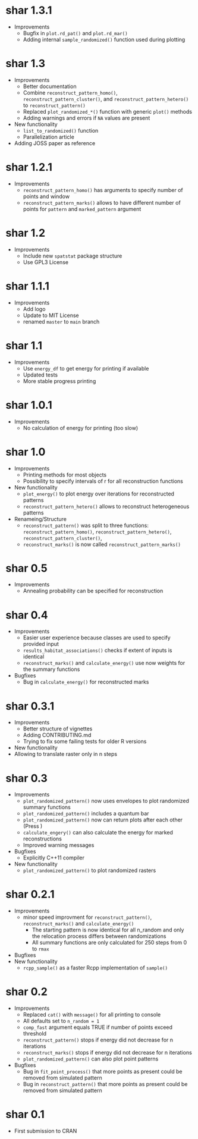 # shar 1.3.1
* Improvements
  * Bugfix in `plot.rd_pat()` and `plot.rd_mar()`
  * Adding internal `sample_randomized()` function used during plotting

# shar 1.3
* Improvements
  * Better documentation
  * Combine `reconstruct_pattern_homo()`, `reconstruct_pattern_cluster()`, and `reconstruct_pattern_hetero()` to `reconstruct_pattern()`
  * Replaced `plot_randomized_*()` function with generic `plot()` methods
  * Adding warnings and errors if `NA` values are present  
* New functionality
  * `list_to_randomized()` function
  * Parallelization article
* Adding JOSS paper as reference

# shar 1.2.1
* Improvements
  * `reconstruct_pattern_homo()` has arguments to specify number of points and window
  * `reconstruct_pattern_marks()` allows to have different number of points for `pattern` and `marked_pattern` argument

# shar 1.2
* Improvements
  * Include new `spatstat` package structure
  * Use GPL3 License

# shar 1.1.1
* Improvements
   * Add logo
   * Update to MIT License
   * renamed `master` to `main` branch

# shar 1.1
* Improvements
  * Use `energy_df` to get energy for printing if available
  * Updated tests
  * More stable progress printing

# shar 1.0.1
* Improvements
  * No calculation of energy for printing (too slow)

# shar 1.0
* Improvements
  * Printing methods for most objects
  * Possibility to specify intervals of r for all reconstruction functions
* New functionality
  * `plot_energy()` to plot energy over iterations for reconstructed patterns
  * `reconstruct_pattern_hetero()` allows to reconstruct heterogeneous patterns
* Renameing/Structure
  * `reconstruct_pattern()` was split to three functions: `reconstruct_pattern_homo()`, `reconstruct_pattern_hetero()`, `reconstruct_pattern_cluster()`,
  * `reconstruct_marks()` is now called `reconstruct_pattern_marks()`

# shar 0.5
* Improvements
  * Annealing probability can be specified for reconstruction

# shar 0.4
* Improvements
  * Easier user experience because classes are used to specify provided input
  * `results_habitat_associations()` checks if extent of inputs is identical
  * `reconstruct_marks()` and `calculate_energy()` use now weights for the summary functions
* Bugfixes
  * Bug in `calculate_energy()` for reconstructed marks

# shar 0.3.1
* Improvements
  * Better structure of vignettes
  * Adding CONTRIBUTING.md
  * Trying to fix some failing tests for older R versions
 * New functionality
  * Allowing to translate raster only in n steps

# shar 0.3
* Improvements
  * `plot_randomized_pattern()` now uses envelopes to plot randomized summary functions
  * `plot_randomized_pattern()` includes a quantum bar
  * `plot_randomized_pattern()` now can return plots after each other (Press <Enter>)
  * `calculate_engery()` can also calculate the energy for marked reconstructions
  * Improved warning messages
* Bugfixes
  * Explicitly C++11 compiler
* New functionality
  * `plot_randomized_pattern()` to plot randomized rasters

# shar 0.2.1
* Improvements
  * minor speed improvment for `reconstruct_pattern()`, `reconstruct_marks()` and `calculate_energy()`
    * The starting pattern is now identical for all n_random and only the relocation process differs between randomizations
    * All summary functions are only calculated for 250 steps from 0 to `rmax`
* Bugfixes
* New functionality
  * `rcpp_sample()` as a faster Rcpp implementation of `sample()`

# shar 0.2
* Improvements
  * Replaced `cat()` with `message()` for all printing to console
  * All defaults set  to `n_random = 1`
  * `comp_fast` argument equals TRUE if number of points exceed threshold
  * `reconstruct_pattern()` stops if energy did not decrease for n iterations
  * `reconstruct_marks()` stops if energy did not decrease for n iterations
  * `plot_randomized_pattern()` can also plot point patterns
* Bugfixes
  * Bug in `fit_point_process()` that more points as present could be removed from simulated pattern
  * Bug in `reconstruct_pattern()` that more points as present could be removed from simulated pattern

# shar 0.1
* First submission to CRAN
